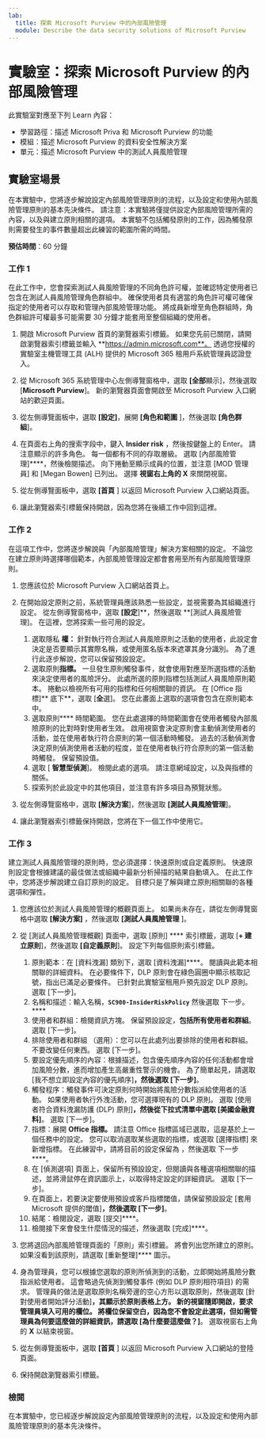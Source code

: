 ```yaml
---
lab:
  title: 探索 Microsoft Purview 中的內部風險管理
  module: Describe the data security solutions of Microsoft Purview
---
```


# 實驗室：探索 Microsoft Purview 的內部風險管理

此實驗室對應至下列 Learn 內容：

- 學習路徑：描述 Microsoft Priva 和 Microsoft Purview 的功能
- 模組：描述 Microsoft Purview 的資料安全性解決方案
- 單元：描述 Microsoft Purview 中的測試人員風險管理

## 實驗室場景

在本實驗中，您將逐步解說設定內部風險管理原則的流程，以及設定和使用內部風險管理原則的基本先決條件。  請注意：本實驗將僅提供設定內部風險管理所需的內容，以及與建立原則相關的選項。  本實驗不包括觸發原則的工作，因為觸發原則需要發生的事件數量超出此練習的範圍所需的時間。

**預估時間**：60 分鐘

### 工作 1

在此工作中，您會探索測試人員風險管理的不同角色許可權，並確認特定使用者已包含在測試人員風險管理角色群組中。 確保使用者具有適當的角色許可權可確保指定的使用者可以存取和管理內部風險管理功能。 將成員新增至角色群組時，角色群組許可權最多可能需要 30 分鐘才能套用至整個組織的使用者。

1. 開啟 Microsoft Purview 首頁的瀏覽器索引標籤。  如果您先前已關閉，請開啟瀏覽器索引標籤並輸入 **https://admin.microsoft.com**。 透過您授權的實驗室主機管理工具 (ALH) 提供的 Microsoft 365 租用戶系統管理員認證登入。 

1. 從 Microsoft 365 系統管理中心左側導覽窗格中，選取 **[全部**顯示]，然後選取 [**Microsoft Purview**]。  新的瀏覽器頁面會開啟至 Microsoft Purview 入口網站的歡迎頁面。  

1. 從左側導覽面板中，選取 **[設定]**，展開 **[角色和範圍** ]，然後選取 **[角色群組**]。

1. 在頁面右上角的搜索字段中，鍵入 **Insider risk** ，然後按鍵盤上的 Enter。  請注意顯示的許多角色。  每一個都有不同的存取層級。  選取 [內部風險管理]****，然後檢閱描述。  向下捲動至顯示成員的位置，並注意 [MOD 管理員] 和 [Megan Bowen] 已列出。 選擇 **視窗右上角的 X** 來關閉視窗。

1. 從左側導覽面板中，選取 **[首頁** ] 以返回 Microsoft Purview 入口網站頁面。

1. 讓此瀏覽器索引標籤保持開啟，因為您將在後續工作中回到這裡。

### 工作 2

在這項工作中，您將逐步解說與「內部風險管理」解決方案相關的設定。  不論您在建立原則時選擇哪個範本，內部風險管理設定都會套用至所有內部風險管理原則。

1. 您應該位於 Microsoft Purview 入口網站首頁上。

1. 在開始設定原則之前，系統管理員應該熟悉一些設定，並視需要為其組織進行設定。 從左側導覽窗格中，選取 **[設定**]**，然後選取 **[測試人員風險管理]。  在這裡，您將探索一些可用的設定。
    1. 選取隱私 **權：** 針對執行符合測試人員風險原則之活動的使用者，此設定會決定是否要顯示其實際名稱，或使用匿名版本來遮罩其身分識別。  為了進行此逐步解說，您可以保留預設設定。
    1. 選取原則**指標。** 一旦發生原則觸發事件，就會使用對應至所選指標的活動來決定使用者的風險評分。 此處所選的原則指標包括測試人員風險原則範本。  捲動以檢視所有可用的指標和任何相關聯的資訊。  在 [Office 指標]** 底下**，選取 [**全**選]。 您在此畫面上選取的選項會包含在原則範本中。
    1. 選取原則**** 時間範圍。 您在此處選擇的時間範圍會在使用者觸發內部風險原則的比對時對使用者生效。   啟用視窗會決定原則會主動偵測使用者的活動，並在使用者執行符合原則的第一個活動時觸發。 過去的活動偵測會決定原則偵測使用者活動的程度，並在使用者執行符合原則的第一個活動時觸發。  保留預設值。
    1. 選取 [ **智慧型偵測**]。 檢閱此處的選項。  請注意網域設定，以及與指標的關係。
    1. 探索列於此設定中的其他項目，並注意有許多項目為預覽狀態。

1. 從左側導覽窗格中，選取 **[解決方案**]，然後選取 **[測試人員風險管理**]。

1. 讓此瀏覽器索引標籤保持開啟，您將在下一個工作中使用它。

### 工作 3

建立測試人員風險管理的原則時，您必須選擇：快速原則或自定義原則。 快速原則設定會根據建議的最佳做法或組織中最新分析掃描的結果自動填入。  在此工作中，您將逐步解說建立自訂原則的設定。 目標只是了解與建立原則相關聯的各種選項和彈性。

1. 您應該位於測試人員風險管理的概觀頁面上。  如果尚未存在，請從左側導覽窗格中選取 **[解決方案]** ，然後選取 **[測試人員風險管理** ]。

1. 從 [測試人員風險管理概觀] 頁面中，選取 [原則] **** 索引標籤，選取 [**+ 建立原則**]，然後選取 **[自定義原則**]。 設定下列每個原則索引標籤。

    1. 原則範本：在 [資料洩漏] 類別下，選取 [資料洩漏]****。  閱讀與此範本相關聯的詳細資料。 在必要條件下，DLP 原則會在綠色圓圈中顯示核取記號，指出已滿足必要條件。  已針對此實驗室租用戶預先設定 DLP 原則。 選取 [下一步]。
    1. 名稱和描述：輸入名稱，**`SC900-InsiderRiskPolicy`** 然後選取 下一步。****
    1. 使用者和群組：檢閱資訊方塊。  保留預設設定，**包括所有使用者和群組**。  選取 [下一步]。
    1. 排除使用者和群組 （選用）：您可以在此處列出要排除的使用者和群組。 不要改變任何東西。 選取 [下一步]。
    1. 要設定優先順序的內容：根據描述，包含優先順序內容的任何活動都會增加風險分數，進而增加產生高嚴重性警示的機會。 為了簡單起見，請選取 [我不想立即設定內容的優先順序]****，然後選取 [下一步]****。
    1. 觸發程序：觸發事件可決定原則何時開始將風險分數指派給使用者的活動。  如果使用者執行外洩活動，您可選擇現有的 DLP 原則。 選取 [使用者符合資料洩漏防護 (DLP) 原則]****，然後從下拉式清單中選取 [美國金融資料]****。 選取 [下一步]。
    1. 指標：展開 **Office 指標。** 請注意 Office 指標區域已選取，這是基於上一個任務中的設定。  您可以取消選取某些選取的指標，或選取 [選擇指標] 來新增指標。 在此練習中，請將目前的設定保留為 ，然後選取 下一步****。
    1. 在 [偵測選項] 頁面上，保留所有預設設定，但閱讀與各種選項相關聯的描述，並將滑鼠停在資訊圖示上，以取得特定設定的詳細資訊。  選取 [下一步]。
    1. 在頁面上，若要決定要使用預設或客戶指標閾值，請保留預設設定 [套用 Microsoft 提供的閾值]****，然後選取 [下一步]****。
    1. 結尾：檢閱設定，選取 [提交]****。
    1. 檢閱接下來會發生什麼情況的描述，然後選取 [完成]****。

1. 您將退回內部風險管理頁面的「原則」索引標籤。  將會列出您所建立的原則。  如果沒看到該原則，請選取 [重新整理]**** 圖示。

1. 身為管理員，您可以根據您選取的原則所偵測到的活動，立即開始將風險分數指派給使用者。 這會略過先偵測到觸發事件 (例如 DLP 原則相符項目) 的需求。  管理員的做法是選取原則名稱旁邊的空心方形以選取原則，然後選取 [針對使用者開始評分活動]****，其顯示於原則表格上方。  新的視窗隨即開啟，要求管理員填入可用的欄位。 將欄位保留空白，因為您不會設定此選項，但如需管理員為何要這麼做的詳細資訊，請選取 [為什麼要這麼做？]****。  選取視窗右上角的 **X** 以結束視窗。

1. 從左側導覽面板中，選取 **[首頁** ] 以返回 Microsoft Purview 入口網站的登陸頁面。

1. 保持開啟瀏覽器索引標籤。

### 檢閱

在本實驗中，您已經逐步解說設定內部風險管理原則的流程，以及設定和使用內部風險管理原則的基本先決條件。
